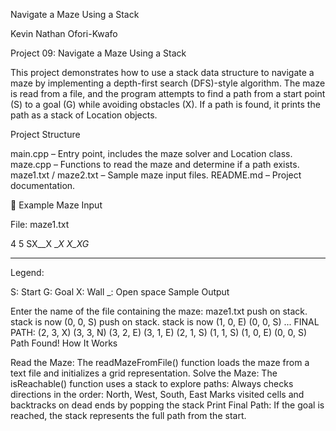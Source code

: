  Navigate a Maze Using a Stack

Kevin Nathan Ofori-Kwafo


Project 09: Navigate a Maze Using a Stack

This project demonstrates how to use a stack data structure to navigate a maze by implementing a depth-first search (DFS)-style algorithm. The maze is read from a file, and the program attempts to find a path from a start point (S) to a goal (G) while avoiding obstacles (X). If a path is found, it prints the path as a stack of Location objects.

Project Structure

main.cpp – Entry point, includes the maze solver and Location class.
maze.cpp – Functions to read the maze and determine if a path exists.
maze1.txt / maze2.txt – Sample maze input files.
README.md – Project documentation.

🧪 Example Maze Input

File: maze1.txt

4 5
SX__X
___X_
X_XG_
_____
Legend:

S: Start
G: Goal
X: Wall
_: Open space
Sample Output

Enter the name of the file containing the maze: maze1.txt
push on stack. stack is now (0, 0, S)
push on stack. stack is now (1, 0, E) (0, 0, S)
...
FINAL PATH: (2, 3, X) (3, 3, N) (3, 2, E) (3, 1, E) (2, 1, S) (1, 1, S) (1, 0, E) (0, 0, S)
Path Found!
How It Works

Read the Maze: The readMazeFromFile() function loads the maze from a text file and initializes a grid representation.
Solve the Maze: The isReachable() function uses a stack to explore paths:
Always checks directions in the order: North, West, South, East
Marks visited cells and backtracks on dead ends by popping the stack
Print Final Path: If the goal is reached, the stack represents the full path from the start.
